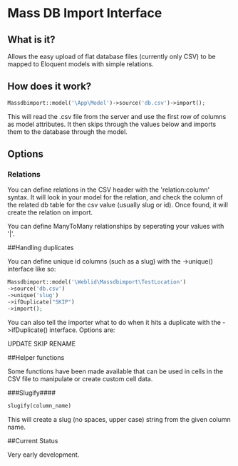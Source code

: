 # Mass DB Import Interface

## What is it?

Allows the easy upload of flat database files (currently only CSV) to be mapped to Eloquent models with simple relations. 

## How does it work?

```php
Massdbimport::model('\App\Model')->source('db.csv')->import();
```

This will read the .csv file from the server and use the first row of columns as model attributes. It then skips through the values below and imports them to the database through the model.

## Options

### Relations

You can define relations in the CSV header with the 'relation:column' syntax. It will look in your model for the relation, and check the column of the related db table for the csv value (usually slug or id). Once found, it will create the relation on import.

You can define ManyToMany relationships by seperating your values with '|'.

##Handling duplicates

You can define unique id columns (such as a slug) with the ->unique() interface like so:

```php
Massdbimport::model('\Weblid\Massdbimport\TestLocation')
->source('db.csv')
->unique('slug')
->ifDuplicate("SKIP")
->import();
```

You can also tell the importer what to do when it hits a duplicate with the ->ifDuplicate() interface. Options are:

UPDATE
SKIP
RENAME

##Helper functions

Some functions have been made available that can be used in cells in the CSV file to manipulate or create custom cell data.

###Slugify####
```php
slugify(column_name)
```
This will create a slug (no spaces, upper case) string from the given column name.


##Current Status

Very early development.